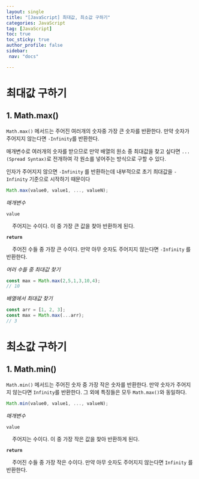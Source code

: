 ```yaml
---
layout: single
title: "[JavaScript] 최대값, 최소값 구하기"
categories: JavaScript
tag: [JavaScript]
toc: true
toc_sticky: true
author_profile: false
sidebar:
 nav: "docs"

---
```


# 최대값 구하기

## 1. Math.max()

`Math.max()` 메서드는 주어진 여러개의 숫자중 가장 큰 숫자를 반환한다. 만약 숫자가 주어지지 않는다면 `-Infinity`를 반환한다. 

매개변수로 여러개의 숫자를 받으므로 만약 배열의 원소 중 최대값을 찾고 싶다면 `...(Spread Syntax)`로 전개하여 각 원소를 넣어주는 방식으로 구할 수 있다.

인자가 주어지지 않으면 `-Infinity` 를 반환하는데 내부적으로 초기 최대값을 `-Infinity` 기준으로 시작하기 때문이다

```js
Math.max(value0, value1, ..., valueN);
```

*매개변수*

`value`

    주어지는 수이다. 이 중 가장 큰 값을 찾아 반환하게 된다. 

**`return`** 

    주어진 수들 중 가장 큰 수이다. 만약 아무 숫자도 주어지지 않는다면 `-Infinity` 를 반환한다. 

*여러 수들 중 최대값 찾기*

```js
const max = Math.max(2,5,1,3,10,4);
// 10
```

*배열에서 최대값 찾기*

```js
const arr = [1, 2, 3];
const max = Math.max(...arr);
// 3
```

# 최소값 구하기

## 1. Math.min()

`Math.min()` 메서드는 주어진 숫자 중 가장 작은 숫자를 반환한다. 만약 숫자가 주어지지 않는다면 `Infinity`를 반환한다. 그 외에 특징들은 모두 `Math.max()`와 동일하다.

```js
Math.min(value0, value1, ..., valueN);
```

*매개변수*

`value`

    주어지는 수이다. 이 중 가장 작은 값을 찾아 반환하게 된다.

**`return`**

    주어진 수들 중 가장 작은 수이다. 만약 아무 숫자도 주어지지 않는다면 `Infinity` 를 반환한다.
